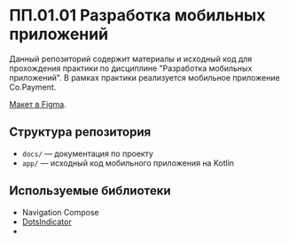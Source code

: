 # ПП.01.01 Разработка мобильных приложений

Данный репозиторий содержит материалы и исходный код для прохождения практики по дисциплине "Разработка мобильных приложений". В рамках практики реализуется мобильное приложение Co.Payment.

[Макет в Figma](https://www.figma.com/design/D5nt9GJJVcvPWPrXEtvV9G/ПП.01.01?node-id=0-1&p=f&t=roT7U54mSHhrYn43-0).

## Структура репозитория

- `docs/` — документация по проекту
- `app/` — исходный код мобильного приложения на Kotlin

## Используемые библиотеки

- Navigation Compose
- [DotsIndicator](https://github.com/tommybuonomo/dotsindicator)
- 